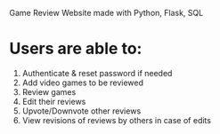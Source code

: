 Game Review Website made with Python, Flask, SQL

#  Users are able to:
1. Authenticate & reset password if needed
2. Add video games to be reviewed
3. Review games
4. Edit their reviews
5. Upvote/Downvote other reviews
6. View revisions of reviews by others in case of edits
